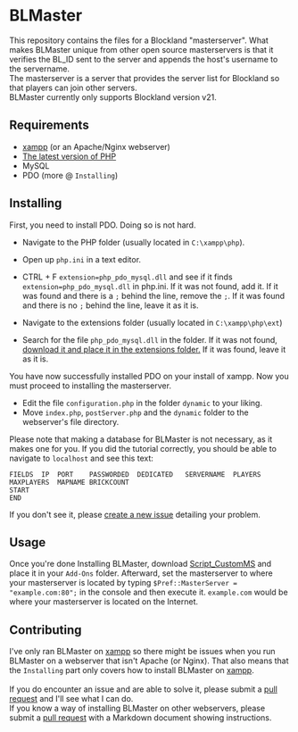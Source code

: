 # BLMaster

This repository contains the files for a Blockland "masterserver". What makes BLMaster unique from other open source masterservers is that it verifies the BL_ID sent to the server and appends the host's username to the servername.<br>
The masterserver is a server that provides the server list for Blockland so that players can join other servers.<br>
BLMaster currently only supports Blockland version v21.

## Requirements

* [xampp](http://apachefriends.org) (or an Apache/Nginx webserver)
* [The latest version of PHP](https://secure.php.net/releases/)
* MySQL
* PDO (more @ `Installing`)

## Installing

First, you need to install PDO. Doing so is not hard.

* Navigate to the PHP folder (usually located in `C:\xampp\php`).
* Open up `php.ini` in a text editor.
* CTRL + F `extension=php_pdo_mysql.dll` and see if it finds `extension=php_pdo_mysql.dll` in php.ini.
If it was not found, add it.
If it was found and there is a `;` behind the line, remove the `;`.
If it was found and there is no `;` behind the line, leave it as it is.

* Navigate to the extensions folder (usually located in `C:\xampp\php\ext`)
* Search for the file `php_pdo_mysql.dll` in the folder.
If it was not found, [download it and place it in the extensions folder.](https://cdn.discordapp.com/attachments/384126001971462144/384126028475400192/php_pdo_mysql.dll)
If it was found, leave it as it is.

You have now successfully installed PDO on your install of xampp. Now you must proceed to installing the masterserver.

* Edit the file `configuration.php` in the folder `dynamic` to your liking.
* Move `index.php`, `postServer.php` and the `dynamic` folder to the webserver's file directory.

Please note that making a database for BLMaster is not necessary, as it makes one for you.
If you did the tutorial correctly, you should be able to navigate to `localhost` and see this text:

```
FIELDS	IP	PORT	PASSWORDED	DEDICATED	SERVERNAME	PLAYERS	MAXPLAYERS	MAPNAME	BRICKCOUNT
START
END
```

If you don't see it, please [create a new issue](https://github.com/trashprovider56/BLMaster/issues) detailing your problem.

## Usage

Once you're done Installing BLMaster, download [Script_CustomMS](https://github.com/qoh/blockland-20/raw/master/blockland-20/Add-Ons/Script_CustomMS.zip) and place it in your `Add-Ons` folder.
Afterward, set the masterserver to where your masterserver is located by typing `$Pref::MasterServer = "example.com:80";` in the console and then execute it. `example.com` would be where your masterserver is located on the Internet.

## Contributing

I've only ran BLMaster on [xampp](http://apachefriends.org) so there might be issues when you run BLMaster on a webserver that isn't Apache (or Nginx). That also means that the `Installing` part only covers how to install BLMaster on [xampp](http://apachefriends.org).<br><br>
If you do encounter an issue and are able to solve it, please submit a [pull request](https://github.com/trashprovider56/BLMaster/pulls) and I'll see what I can do.<br>
If you know a way of installing BLMaster on other webservers, please submit a [pull request](https://github.com/trashprovider56/BLMaster/pulls) with a Markdown document showing instructions.
